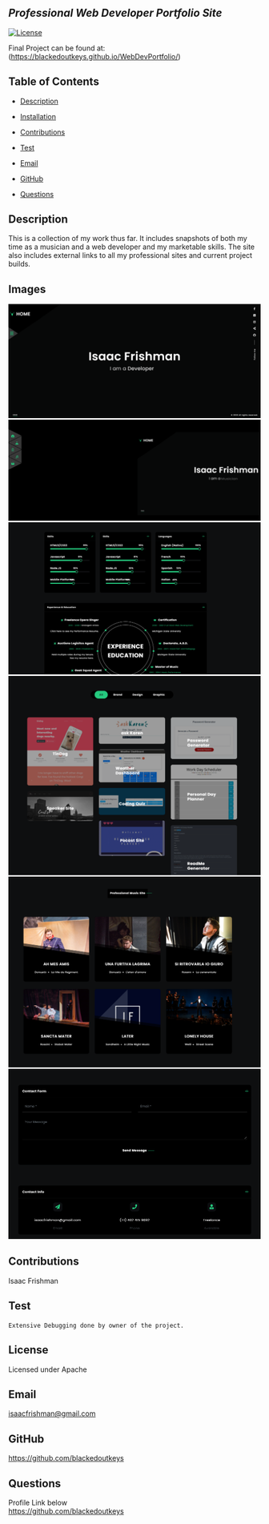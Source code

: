 
  
  ## *Professional Web Developer Portfolio Site*
  
  [![License](https://img.shields.io/badge/License-Apache%202.0-blue.svg)](https://opensource.org/licenses/Apache-2.0)

  Final Project can be found at: (https://blackedoutkeys.github.io/WebDevPortfolio/)
  
  ## Table of Contents

  * [Description](#Description) <br>

  * [Installation](#Installation) <br>

  * [Contributions](#Contributions) <br>

  * [Test](#Test) <br>

  * [Email](#Email) <br>

  * [GitHub](#Github) <br>

  * [Questions](#Questions) <br>

  ## Description

  This is a collection of my work thus far. It includes snapshots of both my time as a musician and a web developer and my marketable skills. The site also includes external links to all my professional sites and current project builds.

  ## Images

  ![Homepage](https://github.com/blackedoutkeys/WebDevPortfolio/blob/master/readmeImages/homeScreen.png)
  ![Pop-Out Menu](https://github.com/blackedoutkeys/WebDevPortfolio/blob/master/readmeImages/popOutMenu.png)
  ![Skills Examples](https://github.com/blackedoutkeys/WebDevPortfolio/blob/master/readmeImages/skillsBreakout.png)
  ![Projects Window](https://github.com/blackedoutkeys/WebDevPortfolio/blob/master/readmeImages/projectsWindow.png)
  ![Media Page](https://github.com/blackedoutkeys/WebDevPortfolio/blob/master/readmeImages/mediaPage.png)
  ![Contact Form](https://github.com/blackedoutkeys/WebDevPortfolio/blob/master/readmeImages/contactForm.png)
  

  ## Contributions
  Isaac Frishman

  ## Test
    Extensive Debugging done by owner of the project.

  ## License
  Licensed under Apache

  ## Email
  isaacfrishman@gmail.com

  ## GitHub
  https://github.com/blackedoutkeys <br>

  ## Questions 
  

  Profile Link below <br>
  https://github.com/blackedoutkeys <br>
